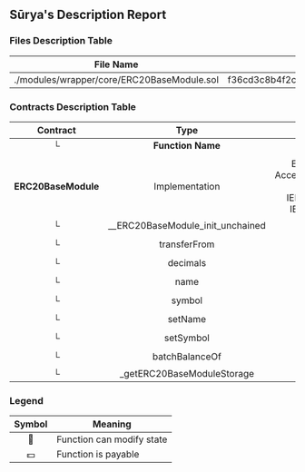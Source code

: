 ## Sūrya's Description Report

### Files Description Table


|  File Name  |  SHA-1 Hash  |
|-------------|--------------|
| ./modules/wrapper/core/ERC20BaseModule.sol | f36cd3c8b4f2cc26e42dfdeb6eab481042f6274e |


### Contracts Description Table


|  Contract  |         Type        |       Bases      |                  |                 |
|:----------:|:-------------------:|:----------------:|:----------------:|:---------------:|
|     └      |  **Function Name**  |  **Visibility**  |  **Mutability**  |  **Modifiers**  |
||||||
| **ERC20BaseModule** | Implementation | ERC20Upgradeable, AccessControlUpgradeable, IERC20Allowance, IERC3643ERC20Base, IERC20BatchBalance |||
| └ | __ERC20BaseModule_init_unchained | Internal 🔒 | 🛑  | onlyInitializing |
| └ | transferFrom | Public ❗️ | 🛑  |NO❗️ |
| └ | decimals | Public ❗️ |   |NO❗️ |
| └ | name | Public ❗️ |   |NO❗️ |
| └ | symbol | Public ❗️ |   |NO❗️ |
| └ | setName | Public ❗️ | 🛑  | onlyRole |
| └ | setSymbol | Public ❗️ | 🛑  | onlyRole |
| └ | batchBalanceOf | Public ❗️ |   |NO❗️ |
| └ | _getERC20BaseModuleStorage | Private 🔐 |   | |


### Legend

|  Symbol  |  Meaning  |
|:--------:|-----------|
|    🛑    | Function can modify state |
|    💵    | Function is payable |
